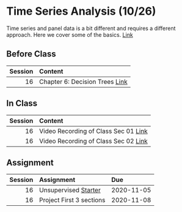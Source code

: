 Time Series Analysis (10/26)
============================

Time series and panel data is a bit different and requires a different approach.  Here we cover some of the basics.  [Link](../../sessions/session16)

## Before Class

|   Session | Content                                                                                                                |
|----------:|:-----------------------------------------------------------------------------------------------------------------------|
|        16 | Chapter 6: Decision Trees [Link](https://www.amazon.com/Hands-Machine-Learning-Scikit-Learn-TensorFlow/dp/1492032646/) |


## In Class

|   Session | Content                                                                                                                                                |
|----------:|:-------------------------------------------------------------------------------------------------------------------------------------------------------|
|        16 | Video Recording of Class Sec 01 [Link](https://rensselaer.webex.com/rensselaer/ldr.php?RCID=37ea34ea2bb047b3a776d864570768f6 )                         |
|        16 | Video Recording of Class Sec 02 [Link](https://rensselaer.webex.com/recordingservice/sites/rensselaer/recording/play/c5c2dcd89d8b4411b57952bdcaa581a8) |


## Assignment

|   Session | Assignment                                            | Due        |
|----------:|:------------------------------------------------------|:-----------|
|        16 | Unsupervised [Starter](../assignments/assignment6/hm) | 2020-11-05 |
|        16 | Project First 3 sections                              | 2020-11-08 |

